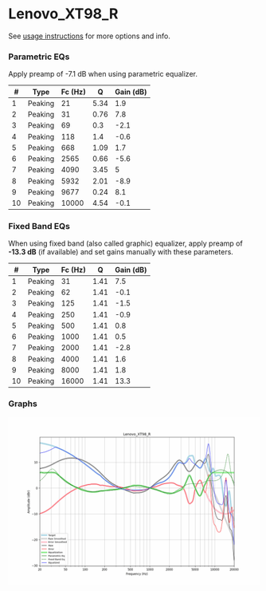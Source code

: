 # Lenovo_XT98_R
See [usage instructions](https://github.com/jaakkopasanen/AutoEq#usage) for more options and info.

### Parametric EQs
Apply preamp of -7.1 dB when using parametric equalizer.

|   # | Type    |   Fc (Hz) |    Q |   Gain (dB) |
|-----|---------|-----------|------|-------------|
|   1 | Peaking |        21 | 5.34 |         1.9 |
|   2 | Peaking |        31 | 0.76 |         7.8 |
|   3 | Peaking |        69 | 0.3  |        -2.1 |
|   4 | Peaking |       118 | 1.4  |        -0.6 |
|   5 | Peaking |       668 | 1.09 |         1.7 |
|   6 | Peaking |      2565 | 0.66 |        -5.6 |
|   7 | Peaking |      4090 | 3.45 |         5   |
|   8 | Peaking |      5932 | 2.01 |        -8.9 |
|   9 | Peaking |      9677 | 0.24 |         8.1 |
|  10 | Peaking |     10000 | 4.54 |        -0.1 |

### Fixed Band EQs
When using fixed band (also called graphic) equalizer, apply preamp of **-13.3 dB** (if available) and set gains manually with these parameters.

|   # | Type    |   Fc (Hz) |    Q |   Gain (dB) |
|-----|---------|-----------|------|-------------|
|   1 | Peaking |        31 | 1.41 |         7.5 |
|   2 | Peaking |        62 | 1.41 |        -0.1 |
|   3 | Peaking |       125 | 1.41 |        -1.5 |
|   4 | Peaking |       250 | 1.41 |        -0.9 |
|   5 | Peaking |       500 | 1.41 |         0.8 |
|   6 | Peaking |      1000 | 1.41 |         0.5 |
|   7 | Peaking |      2000 | 1.41 |        -2.8 |
|   8 | Peaking |      4000 | 1.41 |         1.6 |
|   9 | Peaking |      8000 | 1.41 |         1.8 |
|  10 | Peaking |     16000 | 1.41 |        13.3 |

### Graphs
![](./Lenovo_XT98_R.png)
